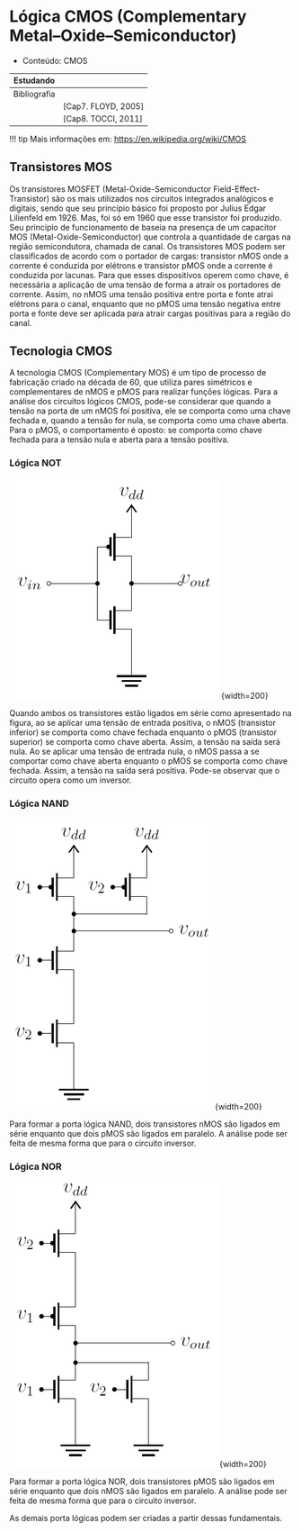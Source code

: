 # Lógica CMOS (Complementary Metal–Oxide–Semiconductor)

- Conteúdo: CMOS

| Estudando    |                     |
| ---------    | --                  |
| Bibliografia |                     |
|              | [Cap7. FLOYD, 2005] |
|              | [Cap8. TOCCI, 2011] |


!!! tip
    Mais informações em: https://en.wikipedia.org/wiki/CMOS

## Transistores MOS

Os transistores MOSFET (Metal-Oxide-Semiconductor Field-Effect-Transistor) são os mais utilizados nos circuitos integrados analógicos e digitais, sendo que seu princípio básico foi proposto por Julius Edgar Lilienfeld em 1926. Mas, foi só em 1960 que esse transistor foi produzido. Seu princípio de funcionamento de baseia na presença de um capacitor MOS (Metal-Oxide-Semiconductor) que controla a quantidade de cargas na região semicondutora, chamada de canal. Os transistores MOS podem ser classificados de acordo com o portador de cargas: transistor nMOS onde a corrente é conduzida por elétrons e transistor pMOS onde a corrente é conduzida por lacunas. Para que esses dispositivos operem como chave, é necessária a aplicação de uma tensão de forma a atrair os portadores de corrente. Assim, no nMOS uma tensão positiva entre porta e fonte atrai elétrons para o canal, enquanto que no pMOS uma tensão negativa entre porta e fonte deve ser aplicada para atrair cargas positivas para a região do canal.

## Tecnologia CMOS

A tecnologia CMOS (Complementary MOS) é um tipo de processo de fabricação criado na década de 60, que utiliza pares simétricos e complementares de nMOS e pMOS para realizar funções lógicas. Para a análise dos circuitos lógicos CMOS, pode-se considerar que quando a tensão na porta de um nMOS foi positiva, ele se comporta como uma chave fechada e, quando a tensão for nula, se comporta como uma chave aberta. Para o pMOS, o comportamento é oposto: se comporta como chave fechada para a tensão nula e aberta para a tensão positiva.

### Lógica NOT

![](figs/A-Transistores/not.png){width=200}

Quando ambos os transistores estão ligados em série como apresentado na figura, ao se aplicar uma tensão de entrada positiva, o nMOS (transistor inferior) se comporta como chave fechada enquanto o pMOS (transistor superior) se comporta como chave aberta. Assim, a tensão na saída será nula. Ao se aplicar uma tensão de entrada nula, o nMOS passa a se comportar como chave aberta enquanto o pMOS se comporta como chave fechada. Assim, a tensão na saída será positiva. Pode-se observar que o circuito opera como um inversor.


### Lógica NAND

![](figs/A-Transistores/nand.png){width=200}

Para formar a porta lógica NAND, dois transistores nMOS são ligados em série enquanto que dois pMOS são ligados em paralelo. A análise pode ser feita de mesma forma que para o circuito inversor.


### Lógica NOR

![](figs/A-Transistores/nor.png){width=200}

Para formar a porta lógica NOR, dois transistores pMOS são ligados em série enquanto que dois nMOS são ligados em paralelo. A análise pode ser feita de mesma forma que para o circuito inversor.


As demais porta lógicas podem ser criadas a partir dessas fundamentais.
